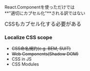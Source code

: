 
React.Componentを使っただけでは <br>
**"適切にカプセル化"**される訳ではない


<span style="font-size:larger">CSSもカプセル化する必要がある</span>

### Localize CSS scope

* ~~CSS命名規約(e.g. BEM, SUIT)~~
* ~~Web Components(Shadow DOM)~~
* CSS in JS
* CSS Modules
